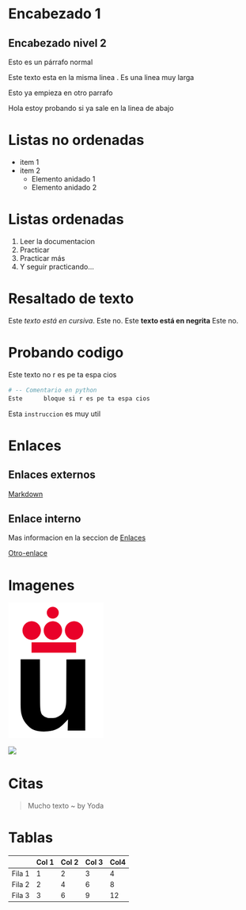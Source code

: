 # Encabezado 1

## Encabezado nivel 2
Esto es un párrafo normal  

Este texto esta en
la
misma linea
. Es una linea muy larga

Esto ya empieza en
otro parrafo

Hola estoy probando si ya
sale en la linea
de abajo

# Listas no ordenadas

* item 1
* item 2
    * Elemento anidado 1
    * Elemento anidado 2

# Listas ordenadas

1. Leer la documentacion
2. Practicar
3. Practicar más
4. Y seguir practicando...

# Resaltado de texto

 Este *texto está en cursiva*. Este no. Este **texto está en negrita** Este no.

# Probando codigo
Este      texto no r es pe ta espa cios
 ```python
# -- Comentario en python
Este      bloque si r es pe ta espa cios
 ```

Esta `instruccion` es muy util

# Enlaces

## Enlaces externos

[Markdown](https://github.com/myTeachingURJC/2020-2021-LTAW/wiki/S1:-Lenguajes-de-marcado.-Markdown)

## Enlace interno

Mas informacion en la seccion de [Enlaces](#Enlaces)

[Otro-enlace](#Probando-codigo)

# Imagenes

![](Logo-urjc.png)

![](https://github.com/Obijuan/digital-electronics-with-open-FPGAs-tutorial/raw/master/wiki/portada/attribution-share-alike-creative-commons-license.png)

# Citas

> Mucho texto ~ by Yoda

# Tablas

|         | Col 1 | Col 2| Col 3| Col4 |
|---------|-------|------|------|------|
|  Fila 1 |   1   |   2  |   3  |  4   |
|  Fila 2 |   2   |   4  |   6  |  8   |
|  Fila 3 |   3   |   6  |   9  |  12  |

